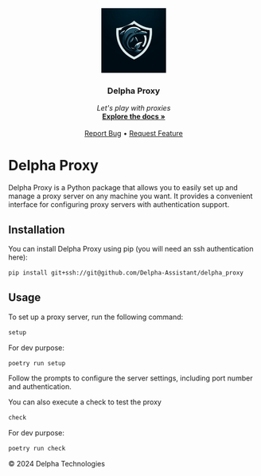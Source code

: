 <div align="center">
  <a href="https://github.com/Delpha-Assistant/delpha_proxy">
    <img src="assets/logo.webp" alt="Logo" width="130">
  </a>

  <h3 align="center">Delpha Proxy</h3>

  <p align="center">
    <i>Let's play with proxies</i>
    <br />
    <a href="https://github.com/Delpha-Assistant/delpha_proxy"><strong>Explore the docs »</strong></a>
    <br />
    <br />
    <a href="https://github.com/Delpha-Assistant/delpha_proxy/issues">Report Bug</a>
    •
    <a href="https://github.com/Delpha-Assistant/delpha_proxy/issues">Request Feature</a>
  </p>
</div>

# Delpha Proxy

Delpha Proxy is a Python package that allows you to easily set up and manage a proxy server on any machine you want. It provides a convenient interface for configuring proxy servers with authentication support.

## Installation

You can install Delpha Proxy using pip (you will need an ssh authentication here):

```bash
pip install git+ssh://git@github.com/Delpha-Assistant/delpha_proxy
```

## Usage

To set up a proxy server, run the following command:

```bash
setup
```

For dev purpose:
```bash
poetry run setup
```

Follow the prompts to configure the server settings, including port number and authentication.


You can also execute a check to test the proxy

```bash
check
```

For dev purpose:
```bash
poetry run check
```


© 2024 Delpha Technologies